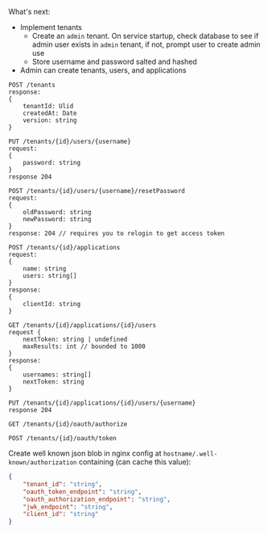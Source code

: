 What's next:
- Implement tenants
  - Create an `admin` tenant. On service startup, check database to see if admin user exists in `admin` tenant, if not, prompt user to create admin use
  - Store username and password salted and hashed
- Admin can create tenants, users, and applications
```
POST /tenants 
response: 
{
    tenantId: Ulid
    createdAt: Date
    version: string
}

PUT /tenants/{id}/users/{username}
request:
{
    password: string
}
response 204

POST /tenants/{id}/users/{username}/resetPassword
request: 
{
    oldPassword: string
    newPassword: string
}
response: 204 // requires you to relogin to get access token

POST /tenants/{id}/applications
request:
{
    name: string
    users: string[]
}
response: 
{
    clientId: string
}

GET /tenants/{id}/applications/{id}/users
request {
    nextToken: string | undefined
    maxResults: int // bounded to 1000
}
response:
{
    usernames: string[]
    nextToken: string
}

PUT /tenants/{id}/applications/{id}/users/{username}
response 204

GET /tenants/{id}/oauth/authorize

POST /tenants/{id}/oauth/token
```

Create well known json blob in nginx config at `hostname/.well-known/authorization` containing (can cache this value): 

```json
{
    "tenant_id": "string",
    "oauth_token_endpoint": "string",
    "oauth_authorization_endpoint": "string",
    "jwk_endpoint": "string",
    "client_id": "string"
}
```